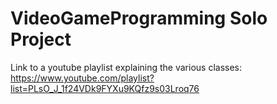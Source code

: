 # VideoGameProgramming Solo Project
Link to a youtube playlist explaining the various classes: https://www.youtube.com/playlist?list=PLsO_J_1f24VDk9FYXu9KQfz9s03Lroq76
